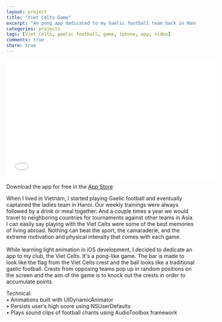 ```yaml
---
layout: project
title: "Viet Celts Game"
excerpt: "An pong app dedicated to my Gaelic football team back in Hanoi"
categories: projects
tags: [Viet Celts, gaelic football, game, iphone, app, video]
comments: true
share: true
---
```


<iframe width="560" height="315" src="//www.youtube.com/embed/O_lL13TixG0" frameborder="0"> </iframe>

Download the app for free in the <a href="https://itunes.apple.com/us/app/viet-celts-game/id1131873964">App Store</a>

<p>
When I lived in Vietnam, I started playing Gaelic football and eventually captained the ladies team in Hanoi. Our weekly trainings were always followed by a drink or meal together. And a couple times a year we would travel to neighboring countries for tournaments against other teams in Asia. I can easily say playing with the Viet Celts were some of the best memories of living abroad. Nothing can beat the sport, the camaraderie, and the extreme motivation and physical intensity that comes with each game. 
<br><br>
While learning light animation in iOS development, I decided to dedicate an app to my club, the Viet Celts. It's a pong-like game. The bar is made to look like the flag from the Viet Celts crest and the ball looks like a traditional gaelic football. Crests from opposing teams pop up in random positions on the screen and the aim of the game is to knock out the crests in order to accumulate points.
</p>

<p>
Technical: <br>
• Animations built with UIDynamicAnimator <br>
• Persists user’s high score using NSUserDefaults <br>
• Plays sound clips of football chants using AudioToolbox framework <br>
</p>